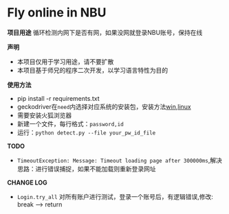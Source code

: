 # Fly online in NBU
**项目用途**
循环检测内网下是否有网，如果没网就登录NBU账号，保持在线

**声明**
* 本项目仅用于学习用途，请不要扩散
* 本项目基于师兄的程序二次开发，以学习语言特性为目的

**使用方法**
* pip install -r requirements.txt
* geckodriver在`need`内选择对应系统的安装包，安装方法[win](https://blog.csdn.net/hy_696/article/details/80114065),[linux](https://www.jianshu.com/p/cf5cec282956)
* 需要安装火狐浏览器
* 新建一个文件，每行格式：`password,id`
* 运行：`python detect.py --file your_pw_id_file`

**TODO**
* `TimeoutException: Message: Timeout loading page after 300000ms`,解决思路：进行错误捕捉，如果不能加载则重新登录网址

**CHANGE LOG**
* `Login.try_all` 对所有账户进行测试，登录一个账号后，有逻辑错误,修改: break --> return
